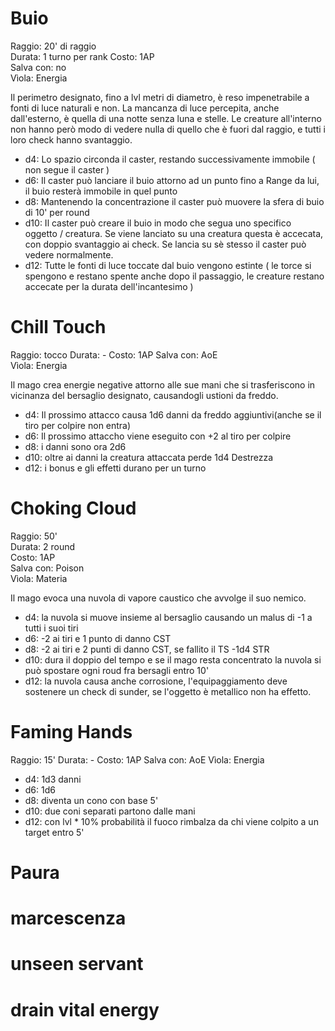 # Buio

Raggio: 20' di raggio  
Durata: 1 turno per rank
Costo: 1AP  
Salva con: no  
Vìola: Energia

Il perimetro designato, fino a lvl metri di diametro, è reso impenetrabile a fonti di luce naturali e non. La mancanza di luce percepita, anche dall'esterno, è quella di una notte senza luna e stelle.  Le creature all'interno non hanno però modo di vedere nulla di quello che è fuori dal raggio, e tutti i loro check hanno svantaggio.

- d4: Lo spazio circonda il caster, restando successivamente immobile ( non segue il caster )
- d6: Il caster può lanciare il buio attorno ad un punto fino a Range da lui, il buio resterà immobile in quel punto
- d8: Mantenendo la concentrazione il caster può muovere la sfera di buio di 10' per round
- d10: Il caster può creare il buio in modo che segua uno specifico oggetto / creatura. Se viene lanciato su una creatura questa è accecata, con doppio svantaggio ai check. Se lancia su sè stesso il caster può vedere normalmente.
- d12: Tutte le fonti di luce toccate dal buio vengono estinte ( le torce si spengono e restano spente anche dopo il passaggio, le creature restano accecate per la durata dell'incantesimo )


# Chill Touch

Raggio: tocco
Durata: - 
Costo: 1AP
Salva con: AoE  
Vìola: Energia  

Il mago crea energie negative attorno alle sue mani che si trasferiscono in vicinanza del bersaglio designato, causandogli ustioni da freddo.

- d4: Il prossimo attacco causa 1d6 danni da freddo aggiuntivi(anche se il tiro per colpire non entra)
- d6: Il prossimo attaccho viene eseguito con +2 al tiro per colpire
- d8: i danni sono ora 2d6
- d10: oltre ai danni la creatura attaccata perde 1d4 Destrezza
- d12: i bonus e gli effetti durano per un turno


# Choking Cloud

Raggio: 50'  
Durata: 2 round  
Costo: 1AP  
Salva con: Poison  
Vìola: Materia  

Il mago evoca una nuvola di vapore caustico che avvolge il suo nemico.

- d4: la nuvola si muove insieme al bersaglio causando un malus di -1 a tutti i suoi tiri
- d6: -2 ai tiri e 1 punto di danno CST
- d8: -2 ai tiri e 2 punti di danno CST, se fallito il TS -1d4 STR
- d10: dura il doppio del tempo e se il mago resta concentrato la nuvola si può spostare ogni roud fra bersagli entro 10'
- d12: la nuvola causa anche corrosione, l'equipaggiamento deve sostenere un check di sunder, se l'oggetto è metallico non ha effetto.


# Faming Hands

Raggio: 15'
Durata: -
Costo: 1AP
Salva con: AoE
Vìola: Energia

- d4: 1d3 danni
- d6: 1d6
- d8: diventa un cono con base 5'
- d10: due coni separati partono dalle mani
- d12: con lvl * 10% probabilità il fuoco rimbalza da chi viene colpito a un target entro 5'


# Paura

# marcescenza

# unseen servant

# drain vital energy

